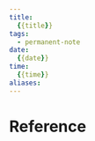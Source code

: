 ```yaml
---
title:
  {{title}}
tags:
  - permanent-note
date:
  {{date}}
time:
  {{time}}
aliases:
---
```



# Reference